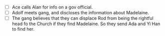 - [ ] Ace calls Alan for info on a gov official.
- [ ] Adolf meets gang, and discloses the information about Madelaine.
- [ ] The gang believes that they can displace Rod from being the rightful head fo the Church if they find Madelaine. So they send Ada and Yi Han to find her.